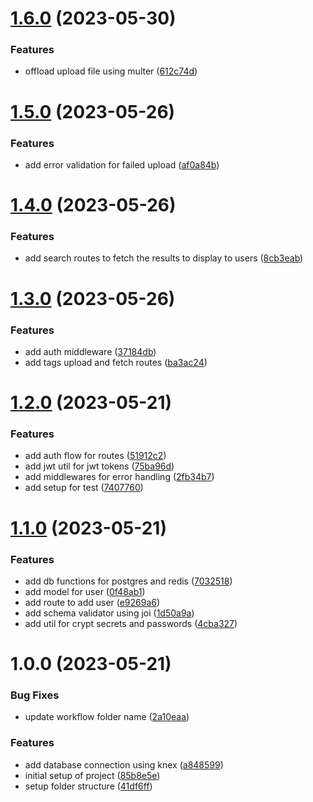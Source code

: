 # [1.6.0](https://github.com/Prabeshpd/web-scraper-backend/compare/web-scraper-backend@1.5.0...web-scraper-backend@1.6.0) (2023-05-30)


### Features

* offload upload file using multer ([612c74d](https://github.com/Prabeshpd/web-scraper-backend/commit/612c74ddc010fa815df92efecfb5ca02250d02f6))

# [1.5.0](https://github.com/Prabeshpd/web-scraper-backend/compare/web-scraper-backend@1.4.0...web-scraper-backend@1.5.0) (2023-05-26)


### Features

* add error validation for failed upload ([af0a84b](https://github.com/Prabeshpd/web-scraper-backend/commit/af0a84b909e274d6ef651a02f3bf562718539239))

# [1.4.0](https://github.com/Prabeshpd/web-scraper-backend/compare/web-scraper-backend@1.3.0...web-scraper-backend@1.4.0) (2023-05-26)


### Features

* add search routes to fetch the results to display to users ([8cb3eab](https://github.com/Prabeshpd/web-scraper-backend/commit/8cb3eabbf1f1b9f3efbe54c73cfaf9992445810c))

# [1.3.0](https://github.com/Prabeshpd/web-scraper-backend/compare/web-scraper-backend@1.2.0...web-scraper-backend@1.3.0) (2023-05-26)


### Features

* add auth middleware ([37184db](https://github.com/Prabeshpd/web-scraper-backend/commit/37184dbabe697e9e131fa1de9bede22a06375d6a))
* add tags upload and fetch routes ([ba3ac24](https://github.com/Prabeshpd/web-scraper-backend/commit/ba3ac2495893ca95b2b8fe0d52905a665c6fcedc))

# [1.2.0](https://github.com/Prabeshpd/web-scraper-backend/compare/web-scraper-backend@1.1.0...web-scraper-backend@1.2.0) (2023-05-21)

### Features

- add auth flow for routes ([51912c2](https://github.com/Prabeshpd/web-scraper-backend/commit/51912c2227b497fa1e644811f9a44c59491e86a1))
- add jwt util for jwt tokens ([75ba96d](https://github.com/Prabeshpd/web-scraper-backend/commit/75ba96d315b6b66df156758f1c0801b232f43e6c))
- add middlewares for error handling ([2fb34b7](https://github.com/Prabeshpd/web-scraper-backend/commit/2fb34b79e3a697e1fb98f9f9b1c4147eff07c5f4))
- add setup for test ([7407760](https://github.com/Prabeshpd/web-scraper-backend/commit/7407760ea5e7529a59e244edcb3d1beb14ab3e31))

# [1.1.0](https://github.com/Prabeshpd/web-scraper-backend/compare/web-scraper-backend@1.0.0...web-scraper-backend@1.1.0) (2023-05-21)

### Features

- add db functions for postgres and redis ([7032518](https://github.com/Prabeshpd/web-scraper-backend/commit/703251878afce5cf6cc2dca9902170788aede0d0))
- add model for user ([0f48ab1](https://github.com/Prabeshpd/web-scraper-backend/commit/0f48ab1eb5884fb1324bf51fce3931bd8cfbf9d0))
- add route to add user ([e9269a6](https://github.com/Prabeshpd/web-scraper-backend/commit/e9269a63bda39b2976467014024eb58d139cf684))
- add schema validator using joi ([1d50a9a](https://github.com/Prabeshpd/web-scraper-backend/commit/1d50a9a904d04a48524ed49a1f4a58bb95fe3386))
- add util for crypt secrets and passwords ([4cba327](https://github.com/Prabeshpd/web-scraper-backend/commit/4cba32796b2b67c461ecc83f27609d4684873a11))

# 1.0.0 (2023-05-21)

### Bug Fixes

- update workflow folder name ([2a10eaa](https://github.com/Prabeshpd/web-scraper-backend/commit/2a10eaa19f8a87b42c318fe1e42a23a900a81d74))

### Features

- add database connection using knex ([a848599](https://github.com/Prabeshpd/web-scraper-backend/commit/a84859978a1949ca88c6cc3bb68a5015b33c40b6))
- initial setup of project ([85b8e5e](https://github.com/Prabeshpd/web-scraper-backend/commit/85b8e5ebc90cf61e76cebd0b17dcc3d65e87f74b))
- setup folder structure ([41df6ff](https://github.com/Prabeshpd/web-scraper-backend/commit/41df6ff58f7cc37a2f72950c8d6c59efbbfe43f4))
